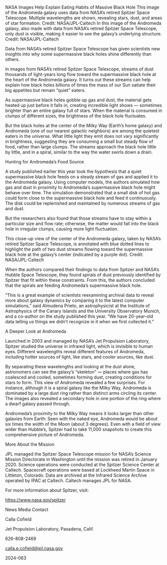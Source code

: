 NASA Images Help Explain Eating Habits of Massive Black Hole 
 This image of the Andromeda galaxy uses data from NASA’s retired Spitzer Space Telescope. Multiple wavelengths are shown, revealing stars, dust, and areas of star formation. Credit: NASA/JPL-Caltech In this image of the Andromeda galaxy, also made with data from NASA’s retired Spitzer Space Telescope, only dust is visible, making it easier to see the galaxy’s underlying structure. Credit: NASA/JPL-Caltech

Data from NASA’s retired Spitzer Space Telescope has given scientists new insights into why some supermassive black holes shine differently than others.

In images from NASA’s retired Spitzer Space Telescope, streams of dust thousands of light-years long flow toward the supermassive black hole at the heart of the Andromeda galaxy. It turns out these streams can help explain how black holes billions of times the mass of our Sun satiate their big appetites but remain “quiet” eaters.

As supermassive black holes gobble up gas and dust, the material gets heated up just before it falls in, creating incredible light shows — sometimes brighter than an entire galaxy full of stars. When the material is consumed in clumps of different sizes, the brightness of the black hole fluctuates.

But the black holes at the center of the Milky Way (Earth’s home galaxy) and Andromeda (one of our nearest galactic neighbors) are among the quietest eaters in the universe. What little light they emit does not vary significantly in brightness, suggesting they are consuming a small but steady flow of food, rather than large clumps. The streams approach the black hole little by little, and in a spiral, similar to the way the water swirls down a drain.

Hunting for Andromeda’s Food Source

A study published earlier this year took the hypothesis that a quiet supermassive black hole feeds on a steady stream of gas and applied it to the Andromeda galaxy. Using computer models, the authors simulated how gas and dust in proximity to Andromeda’s supermassive black hole might behave over time. The simulation demonstrated that a small disk of hot gas could form close to the supermassive black hole and feed it continuously. The disk could be replenished and maintained by numerous streams of gas and dust.

But the researchers also found that those streams have to stay within a particular size and flow rate; otherwise, the matter would fall into the black hole in irregular clumps, causing more light fluctuation.

This close-up view of the center of the Andromeda galaxy, taken by NASA’s retired Spitzer Space Telescope, is annotated with blue dotted lines to highlight the path of two dust streams flowing toward the supermassive black hole at the galaxy’s center (indicated by a purple dot). Credit: NASA/JPL-Caltech

When the authors compared their findings to data from Spitzer and NASA’s Hubble Space Telescope, they found spirals of dust previously identified by Spitzer that fit within these constraints. From this, the authors concluded that the spirals are feeding Andromeda’s supermassive black hole.

“This is a great example of scientists reexamining archival data to reveal more about galaxy dynamics by comparing it to the latest computer simulations,” said Almudena Prieto, an astrophysicist at the Institute of Astrophysics of the Canary Islands and the University Observatory Munich, and a co-author on the study published this year. “We have 20-year-old data telling us things we didn’t recognize in it when we first collected it.”

A Deeper Look at Andromeda

Launched in 2003 and managed by NASA’s Jet Propulsion Laboratory, Spitzer studied the universe in infrared light, which is invisible to human eyes. Different wavelengths reveal different features of Andromeda, including hotter sources of light, like stars, and cooler sources, like dust.

By separating these wavelengths and looking at the dust alone, astronomers can see the galaxy’s “skeleton” — places where gas has coalesced and cooled, sometimes forming dust, creating conditions for stars to form. This view of Andromeda revealed a few surprises. For instance, although it is a spiral galaxy like the Milky Way, Andromeda is dominated by a large dust ring rather than distinct arms circling its center. The images also revealed a secondary hole in one portion of the ring where a dwarf galaxy passed through.

Andromeda’s proximity to the Milky Way means it looks larger than other galaxies from Earth: Seen with the naked eye, Andromeda would be about six times the width of the Moon (about 3 degrees). Even with a field of view wider than Hubble’s, Spitzer had to take 11,000 snapshots to create this comprehensive picture of Andromeda.

More About the Mission

JPL managed the Spitzer Space Telescope mission for NASA’s Science Mission Directorate in Washington until the mission was retired in January 2020. Science operations were conducted at the Spitzer Science Center at Caltech. Spacecraft operations were based at Lockheed Martin Space in Littleton, Colorado. Data are archived at the Infrared Science Archive operated by IPAC at Caltech. Caltech manages JPL for NASA.

For more information about Spitzer, visit:

https://www.nasa.gov/spitzer

News Media Contact

Calla Cofield

Jet Propulsion Laboratory, Pasadena, Calif.

626-808-2469

calla.e.cofield@jpl.nasa.gov

2024-063